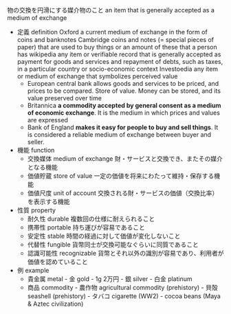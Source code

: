 物の交換を円滑にする媒介物のこと
an item that is generally accepted as a medium of exchange
- 定義 definition
    Oxford
        a current medium of exchange in the form of coins and banknotes
    Cambridge
        coins and notes (= special pieces of paper) that are used to buy things or an amount of these that a person has
    wikipedia
        any item or verifiable record that is generally accepted as payment for goods and services and repayment of debts, such as taxes, in a particular country or socio-economic context
    Investoedia
        any item or medium of exchange that symbolizes perceived value
    - European central bank
        allows goods and services to be priced, and prices to be compared. Store of value. Money can be stored, and its value preserved over time
    - Britannica
        **a commodity accepted by general consent as a medium of economic exchange**. It is the medium in which prices and values are expressed
    - Bank of England
        **makes it easy for people to buy and sell things**. It is considered a reliable medium of exchange between buyer and seller.
- 機能 function
    - 交換媒体 medium of exchange
        財・サービスと交換でき、またその媒介となる機能
    - 価値貯蔵 store of value
        一定の価値を将来にわたって維持・保存する機能
    - 価値尺度 unit of account
        交換される財・サービスの価値（交換比率）を表示する機能
- 性質 property
    - 耐久性 durable
        複数回の仕様に耐えられること
    - 携帯性 portable
        持ち運びが容易であること
    - 安定性 stable
        時間の経過に対して価値が変化しないこと    
    - 代替性 fungible
        貨幣同士が交換可能なぐらいに同質であること
    - 認識可能性 recognizable
        貨幣とそれ以外の識別が容易であり、利用者が価値を認めていること
- 例 example 
    - 貴金属 metal
            - 金 gold
	            - 1g 2万円
            - 銀 silver
            - 白金 platinum
    - 商品 commodity
            - 農作物 agricultural commodity (prehistory)
            - 貝殻 seashell (prehistory)
            - タバコ cigarette (WW2)
            - cocoa beans (Maya & Aztec civilization)